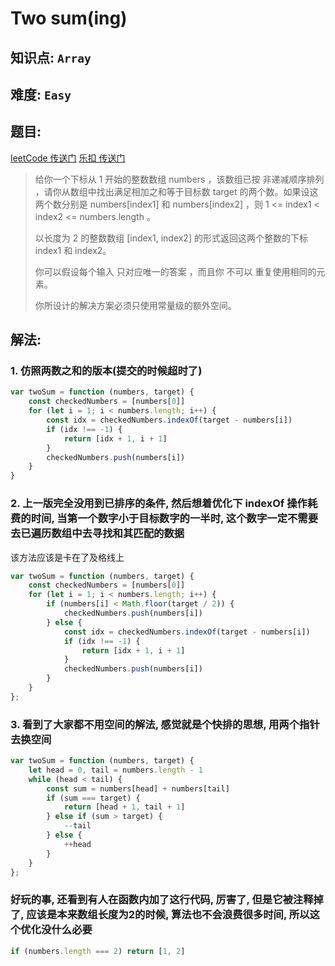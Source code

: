 # Two sum(ing)

## 知识点: `Array`

## 难度: `Easy`

## 题目:
[leetCode 传送门](https://leetcode.com/problems/two-sum-ii-input-array-is-sorted/)
[乐扣 传送门](https://leetcode.cn/problems/two-sum-ii-input-array-is-sorted/)

> 给你一个下标从 1 开始的整数数组 numbers ，该数组已按 非递减顺序排列  ，请你从数组中找出满足相加之和等于目标数 target 的两个数。如果设这两个数分别是 numbers[index1] 和 numbers[index2] ，则 1 <= index1 < index2 <= numbers.length 。
>
> 以长度为 2 的整数数组 [index1, index2] 的形式返回这两个整数的下标 index1 和 index2。
>
> 你可以假设每个输入 只对应唯一的答案 ，而且你 不可以 重复使用相同的元素。
>
> 你所设计的解决方案必须只使用常量级的额外空间。

## 解法:

### 1. 仿照两数之和的版本(提交的时候超时了)
```javascript
var twoSum = function (numbers, target) {
    const checkedNumbers = [numbers[0]]
    for (let i = 1; i < numbers.length; i++) {
        const idx = checkedNumbers.indexOf(target - numbers[i])
        if (idx !== -1) {
            return [idx + 1, i + 1]
        }
        checkedNumbers.push(numbers[i])
    }
}
```

### 2. 上一版完全没用到已排序的条件, 然后想着优化下 indexOf 操作耗费的时间, 当第一个数字小于目标数字的一半时, 这个数字一定不需要去已遍历数组中去寻找和其匹配的数据
该方法应该是卡在了及格线上
```javascript
var twoSum = function (numbers, target) {
    const checkedNumbers = [numbers[0]]
    for (let i = 1; i < numbers.length; i++) {
        if (numbers[i] < Math.floor(target / 2)) {
            checkedNumbers.push(numbers[i])
        } else {
            const idx = checkedNumbers.indexOf(target - numbers[i])
            if (idx !== -1) {
                return [idx + 1, i + 1]
            }
            checkedNumbers.push(numbers[i])
        }
    }
};
```
### 3. 看到了大家都不用空间的解法, 感觉就是个快排的思想, 用两个指针去换空间
```javascript
var twoSum = function (numbers, target) {
    let head = 0, tail = numbers.length - 1
    while (head < tail) {
        const sum = numbers[head] + numbers[tail]
        if (sum === target) {
            return [head + 1, tail + 1]
        } else if (sum > target) {
            --tail
        } else {
            ++head
        }
    }
};
```

### 好玩的事, 还看到有人在函数内加了这行代码, 厉害了, 但是它被注释掉了, 应该是本来数组长度为2的时候, 算法也不会浪费很多时间, 所以这个优化没什么必要
```javascript
if (numbers.length === 2) return [1, 2]
```